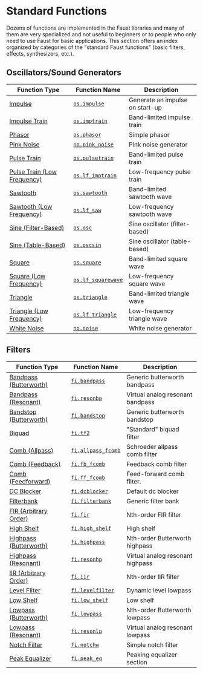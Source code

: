 # Standard Functions

Dozens of functions are implemented in the Faust libraries and many of them are very specialized and not useful to beginners or to people who only need to use Faust for basic applications. This section offers an index organized by categories of the "standard Faust functions" (basic filters, effects, synthesizers, etc.).

## Oscillators/Sound Generators

<div class="table-begin"></div>

Function Type | Function Name | Description
--- | --- | ---
[Impulse](#impulse) | [`os.`](#miscoscillator.lib)[`impulse`](#impulse) | Generate an impulse on start-up
[Impulse Train](#imptrain) | [`os.`](#miscoscillator.lib)[`imptrain`](#imptrain) | Band-limited impulse train
[Phasor](#phasor) | [`os.`](#miscoscillator.lib)[`phasor`](#phasor) | Simple phasor
[Pink Noise](#pink_noise) | [`no.`](#noise.lib)[`pink_noise`](#pink_noise) | Pink noise generator
[Pulse Train](#pulsetrain) | [`os.`](#miscoscillator.lib)[`pulsetrain`](#pulsetrain) | Band-limited pulse train
[Pulse Train (Low Frequency)](#lf_imptrain) | [`os.`](#miscoscillator.lib)[`lf_imptrain`](#lf_imptrain) | Low-frequency pulse train
[Sawtooth](#sawtooth) | [`os.`](#miscoscillator.lib)[`sawtooth`](#sawtooth) | Band-limited sawtooth wave
[Sawtooth (Low Frequency)](#lf_saw) | [`os.`](#miscoscillator.lib)[`lf_saw`](#lf_saw) | Low-frequency sawtooth wave
[Sine (Filter-Based)](#osc) | [`os.`](#miscoscillator.lib)[`osc`](#osc) | Sine oscillator (filter-based)
[Sine (Table-Based)](#oscsin) | [`os.`](#miscoscillator.lib)[`oscsin`](#oscsin) | Sine oscillator (table-based)
[Square](#square) | [`os.`](#miscoscillator.lib)[`square`](#square) | Band-limited square wave
[Square (Low Frequency)](#lf_squarewave) | [`os.`](#miscoscillator.lib)[`lf_squarewave`](#lf_squarewave) | Low-frequency square wave
[Triangle](#triangle) | [`os.`](#miscoscillator.lib)[`triangle`](#triangle) | Band-limited triangle wave
[Triangle (Low Frequency)](#lf_triangle) | [`os.`](#miscoscillator.lib)[`lf_triangle`](#lf_triangle) | Low-frequency triangle wave
[White Noise](#noise) | [`no.`](#noise.lib)[`noise`](#noise) | White noise generator

<div class="table-end"></div>

## Filters

<div class="table-begin"></div>

Function Type | Function Name | Description
--- | --- | ---
[Bandpass (Butterworth)](#bandpass) | [`fi.`](#filter.lib)[`bandpass`](#bandpass) | Generic butterworth bandpass
[Bandpass (Resonant)](#resonbp) | [`fi.`](#filter.lib)[`resonbp`](#resonbp) | Virtual analog resonant bandpass
[Bandstop (Butterworth)](#bandstop) | [`fi.`](#filter.lib)[`bandstop`](#bandstop) | Generic butterworth bandstop
[Biquad](#tf2) | [`fi.`](#filter.lib)[`tf2`](#tf2) | "Standard" biquad filter
[Comb (Allpass)](#allpass_fcomb) | [`fi.`](#filter.lib)[`allpass_fcomb`](#allpass_fcomb) | Schroeder allpass comb filter
[Comb (Feedback)](#fb_fcomb) | [`fi.`](#filter.lib)[`fb_fcomb`](#fb_fcomb) | Feedback comb filter
[Comb (Feedforward)](#ff_fcomb) | [`fi.`](#filter.lib)[`ff_fcomb`](#ff_fcomb) | Feed-forward comb filter.
[DC Blocker](#dcblocker) | [`fi.`](#filter.lib)[`dcblocker`](#dcblocker) | Default dc blocker
[Filterbank](#filterbank) | [`fi.`](#filter.lib)[`filterbank`](#filterbank) | Generic filter bank
[FIR (Arbitrary Order)](#fir) | [`fi.`](#filter.lib)[`fir`](#fir) | Nth-order FIR filter
[High Shelf](#high_shelf) | [`fi.`](#filter.lib)[`high_shelf`](#high_shelf) | High shelf
[Highpass (Butterworth)](#highpass) | [`fi.`](#filter.lib)[`highpass`](#highpass) | Nth-order Butterworth highpass
[Highpass (Resonant)](#resonhp) | [`fi.`](#filter.lib)[`resonhp`](#resonhp) | Virtual analog resonant highpass
[IIR (Arbitrary Order)](#iir) | [`fi.`](#filter.lib)[`iir`](#iir) | Nth-order IIR filter
[Level Filter](#levelfilter) | [`fi.`](#filter.lib)[`levelfilter`](#levelfilter) | Dynamic level lowpass
[Low Shelf](#low_shelf) | [`fi.`](#filter.lib)[`low_shelf`](#low_shelf) | Low shelf
[Lowpass (Butterworth)](#lowpass) | [`fi.`](#filter.lib)[`lowpass`](#lowpass) | Nth-order Butterworth lowpass
[Lowpass (Resonant)](#resonlp) | [`fi.`](#filter.lib)[`resonlp`](#resonlp) | Virtual analog resonant lowpass
[Notch Filter](#notchw) | [`fi.`](#filter.lib)[`notchw`](#notchw) | Simple notch filter
[Peak Equalizer](#peak_eq) | [`fi.`](#filter.lib)[`peak_eq`](#peak_eq) | Peaking equalizer section

<div class="table-end"></div>

<script type="text/javascript">
(function() {
    $('div.table-begin').nextUntil('div.table-end', 'table').addClass('table table-bordered');
	})();
</script>
	
